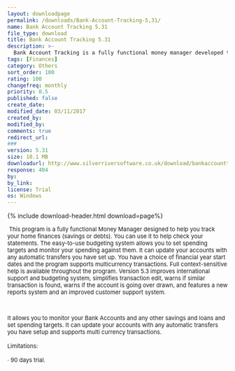 ```yaml
---
layout: downloadpage
permalink: /downloads/Bank-Account-Tracking-5,31/
name: Bank Account Tracking 5.31
file_type: download
title: Bank Account Tracking 5.31
description: >-
  Bank Account Tracking is a fully functional money manager developed to help with your personal finances
tags: [Finances]
category: Others
sort_order: 100
rating: 100
changefreq: monthly
priority: 0.5
published: false
create_date: 
modified_date: 03/11/2017
created_by: 
modified_by: 
comments: true
redirect_url: 
### 
version: 5.31
size: 10.1 MB
downloadurl: http://www.silverriversoftware.co.uk/download/bankaccounttracking531.exe
response: 404
by: 
by_link: 
license: Trial
os: Windows
---
```


{% include download-header.html download=page%}

<p style="fix-download-text !important">
<p><font size="2"><p><span id="intelliTxt"><font size="2">&#160;This program is a fully functional Money Manager designed to help you track your home finances (savings or debts). You can use it to help check your statements. The easy-to-use budgeting system allows you to set spending targets and monitor your spending against them. It can update your accounts with any automatic transfers you have set up. You have a choice of financial year start dates and the program supports multicurrency transactions. Full context-sensitive help is available throughout the program. Version 5.3 improves international support and budgeting system, simplifies transaction edit, warns if similar transaction is found, warns if the account is going over drawn, and features a new reports system and an improved customer support system.</font></span></p>
<p>&#160;</p>
<p><span id="intelliTxt"><font size="2">It allows you to monitor your Bank Accounts and any other savings and loans and set spending targets. It can update your accounts with any automatic transfers you have setup and supports multi currency transactions. <br />
<br />
Limitations: <br />
<br />
· 90 days trial.<h style="font-weight: normal; font-size: 14px; margin-bottom: 7px; font-family: Verdana"></h></font></span></p></p></p>
